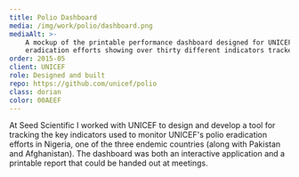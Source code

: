 ```yaml
---
title: Polio Dashboard
media: /img/work/polio/dashboard.png
mediaAlt: >-
    A mockup of the printable performance dashboard designed for UNICEF's Polio
    eradication efforts showing over thirty different indicators tracked in Nigeria
order: 2015-05
client: UNICEF
role: Designed and built
repo: https://github.com/unicef/polio
class: dorian
color: 00AEEF
---
```


At Seed Scientific I worked with UNICEF to design and develop a tool for
tracking the key indicators used to monitor UNICEF's polio eradication efforts in Nigeria,
one of the three endemic countries (along with Pakistan and Afghanistan). The dashboard
was both an interactive application and a printable report that could be handed out at
meetings.

